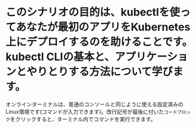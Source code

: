 # このシナリオの目的は、kubectlを使ってあなたが最初のアプリをKubernetes上にデプロイするのを助けることです。kubectl CLIの基本と、アプリケーションとやりとりする方法について学びます。 #

オンラインターミナルは、普通のコンソールと同じように使える設定済みのLinux環境です(コマンドが入力できます)。改行記号が最後に付いた`コードブロック`をクリックすると、ターミナル内でコマンドを実行できます。
